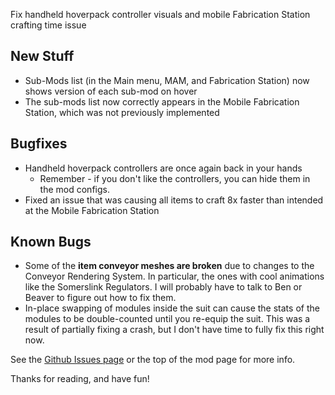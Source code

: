 Fix handheld hoverpack controller visuals and mobile Fabrication Station crafting time issue




## New Stuff

- Sub-Mods list (in the Main menu, MAM, and Fabrication Station) now shows version of each sub-mod on hover
- The sub-mods list now correctly appears in the Mobile Fabrication Station, which was not previously implemented

## Bugfixes

- Handheld hoverpack controllers are once again back in your hands
  - Remember - if you don't like the controllers, you can hide them in the mod configs.
- Fixed an issue that was causing all items to craft 8x faster than intended at the Mobile Fabrication Station

## Known Bugs

- Some of the **item conveyor meshes are broken** due to changes to the Conveyor Rendering System. In particular, the ones with cool animations like the Somerslink Regulators. I will probably have to talk to Ben or Beaver to figure out how to fix them.
- In-place swapping of modules inside the suit can cause the stats of the modules to be double-counted until you re-equip the suit. This was a result of partially fixing a crash, but I don't have time to fully fix this right now.

See the [Github Issues page](https://github.com/budak7273/ArmorModules/issues) or the top of the mod page for more info.

Thanks for reading, and have fun!
